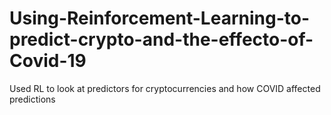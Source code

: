 # Using-Reinforcement-Learning-to-predict-crypto-and-the-effecto-of-Covid-19
Used RL to look at predictors for cryptocurrencies and how COVID affected predictions
